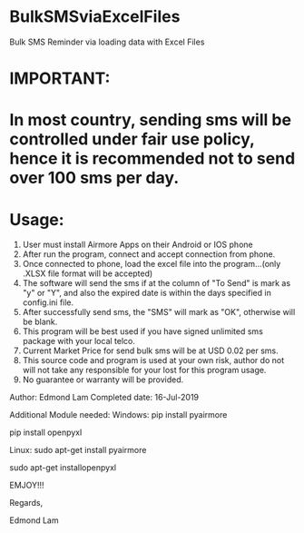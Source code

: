 # BulkSMSviaExcelFiles
Bulk SMS Reminder via loading data with Excel Files

# IMPORTANT:
# In most country, sending sms will be controlled under fair use policy, hence it is recommended not to send over 100 sms per day.

# Usage:
1) User must install Airmore Apps on their Android or IOS phone
2) After run the program, connect and accept connection from phone.
3) Once connected to phone, load the excel file into the program...(only .XLSX file format will be accepted)
4) The software will send the sms if at the column of "To Send" is mark as "y" or "Y", and also the expired date is within the days specified in config.ini file.
5) After successfully send sms, the "SMS" will mark as "OK", otherwise will be blank.
6) This program will be best used if you have signed unlimited sms package with your local telco.
7) Current Market Price for send bulk sms will be at USD 0.02 per sms.
8) This source code and program is used at your own risk, author do not will not take any responsible for your lost for this program usage.
9) No guarantee or warranty will be provided.

Author: Edmond Lam
Completed date: 16-Jul-2019

Additional Module needed:
Windows:
pip install pyairmore

pip install openpyxl

Linux:
sudo apt-get install pyairmore

sudo apt-get installopenpyxl


EMJOY!!!

Regards,

Edmond Lam




